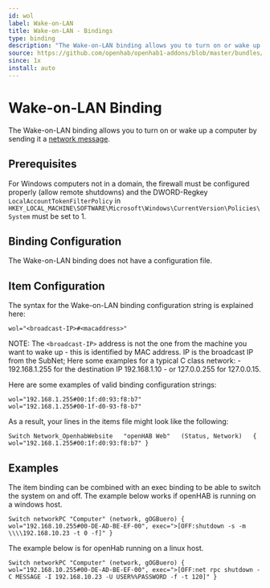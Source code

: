 ```yaml
---
id: wol
label: Wake-on-LAN
title: Wake-on-LAN - Bindings
type: binding
description: "The Wake-on-LAN binding allows you to turn on or wake up a computer by sending it a [network message](https://en.wikipedia.org/wiki/Wake-on-LAN)."
source: https://github.com/openhab/openhab1-addons/blob/master/bundles/binding/org.openhab.binding.wol/README.md
since: 1x
install: auto
---
```


<!-- Attention authors: Do not edit directly. Please add your changes to the appropriate source repository -->


# Wake-on-LAN Binding

The Wake-on-LAN binding allows you to turn on or wake up a computer by sending it a [network message](https://en.wikipedia.org/wiki/Wake-on-LAN).

## Prerequisites

For Windows computers not in a domain, the firewall must be configured properly (allow remote shutdowns) and the DWORD-Regkey `LocalAccountTokenFilterPolicy` in `HKEY_LOCAL_MACHINE\SOFTWARE\Microsoft\Windows\CurrentVersion\Policies\System` must be set to 1.

## Binding Configuration

The Wake-on-LAN binding does not have a configuration file.

## Item Configuration

The syntax for the Wake-on-LAN binding configuration string is explained here:

```
wol="<broadcast-IP>#<macaddress>"
```

NOTE: The `<broadcast-IP>` address is not the one from the machine you want to wake up - this is identified by MAC address. IP is the broadcast IP from the SubNet; Here some examples for a typical C class network: - 192.168.1.255 for the destination IP 192.168.1.10 - or 127.0.0.255 for 127.0.0.15. 

Here are some examples of valid binding configuration strings:

```
wol="192.168.1.255#00:1f:d0:93:f8:b7"
wol="192.168.1.255#00-1f-d0-93-f8-b7"
```

As a result, your lines in the items file might look like the following:

```
Switch Network_OpenhabWebsite   "openHAB Web"   (Status, Network)   { wol="192.168.1.255#00:1f:d0:93:f8:b7" }
```

## Examples

The item binding can be combined with an exec binding to be able to switch the system on and off. The example below works if openHAB is running on a windows host.

```
Switch networkPC "Computer" (network, gOGBuero) { wol="192.168.10.255#00-DE-AD-BE-EF-00", exec=">[OFF:shutdown -s -m \\\\192.168.10.23 -t 0 -f]" }
```

The example below is for openHab running on a linux host.

```
Switch networkPC "Computer" (network, gOGBuero) { wol="192.168.10.255#00-DE-AD-BE-EF-00", exec=">[OFF:net rpc shutdown -C MESSAGE -I 192.168.10.23 -U USER%%PASSWORD -f -t 120]" }
```


<DocPreviousVersions/>
<EditPageLink/>
